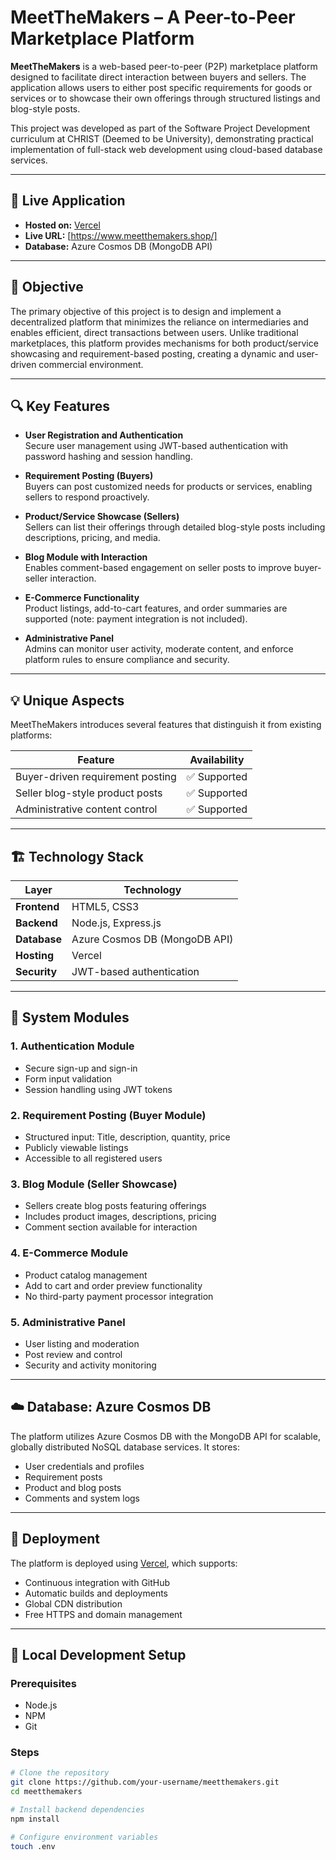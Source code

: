 # MeetTheMakers – A Peer-to-Peer Marketplace Platform

**MeetTheMakers** is a web-based peer-to-peer (P2P) marketplace platform designed to facilitate direct interaction between buyers and sellers. The application allows users to either post specific requirements for goods or services or to showcase their own offerings through structured listings and blog-style posts.

This project was developed as part of the Software Project Development curriculum at CHRIST (Deemed to be University), demonstrating practical implementation of full-stack web development using cloud-based database services.

---

## 🔗 Live Application

- **Hosted on:** [Vercel]([https://vercel.com/arun-m-ps-projects/meetthemakers-app])  
- **Live URL:** [https://www.meetthemakers.shop/]
- **Database:** Azure Cosmos DB (MongoDB API)

---

## 📌 Objective

The primary objective of this project is to design and implement a decentralized platform that minimizes the reliance on intermediaries and enables efficient, direct transactions between users. Unlike traditional marketplaces, this platform provides mechanisms for both product/service showcasing and requirement-based posting, creating a dynamic and user-driven commercial environment.

---

## 🔍 Key Features

- **User Registration and Authentication**  
  Secure user management using JWT-based authentication with password hashing and session handling.

- **Requirement Posting (Buyers)**  
  Buyers can post customized needs for products or services, enabling sellers to respond proactively.

- **Product/Service Showcase (Sellers)**  
  Sellers can list their offerings through detailed blog-style posts including descriptions, pricing, and media.

- **Blog Module with Interaction**  
  Enables comment-based engagement on seller posts to improve buyer-seller interaction.

- **E-Commerce Functionality**  
  Product listings, add-to-cart features, and order summaries are supported (note: payment integration is not included).

- **Administrative Panel**  
  Admins can monitor user activity, moderate content, and enforce platform rules to ensure compliance and security.

---

## 💡 Unique Aspects

MeetTheMakers introduces several features that distinguish it from existing platforms:

| Feature                          | Availability            |
|----------------------------------|--------------------------|
| Buyer-driven requirement posting | ✅ Supported             |
| Seller blog-style product posts  | ✅ Supported             |
| Administrative content control   | ✅ Supported             |


---

## 🏗️ Technology Stack

| Layer        | Technology                     |
|--------------|---------------------------------|
| **Frontend** | HTML5, CSS3                    |
| **Backend**  | Node.js, Express.js             |
| **Database** | Azure Cosmos DB (MongoDB API)  |
| **Hosting**  | Vercel                         |
| **Security** | JWT-based authentication        |

---

## 🧩 System Modules

### 1. Authentication Module
- Secure sign-up and sign-in
- Form input validation
- Session handling using JWT tokens

### 2. Requirement Posting (Buyer Module)
- Structured input: Title, description, quantity, price
- Publicly viewable listings
- Accessible to all registered users

### 3. Blog Module (Seller Showcase)
- Sellers create blog posts featuring offerings
- Includes product images, descriptions, pricing
- Comment section available for interaction

### 4. E-Commerce Module
- Product catalog management
- Add to cart and order preview functionality
- No third-party payment processor integration

### 5. Administrative Panel
- User listing and moderation
- Post review and control
- Security and activity monitoring

---

## ☁️ Database: Azure Cosmos DB

The platform utilizes Azure Cosmos DB with the MongoDB API for scalable, globally distributed NoSQL database services. It stores:

- User credentials and profiles
- Requirement posts
- Product and blog posts
- Comments and system logs

---

## 🚀 Deployment

The platform is deployed using [Vercel](https://vercel.com/), which supports:

- Continuous integration with GitHub
- Automatic builds and deployments
- Global CDN distribution
- Free HTTPS and domain management

---

## 🧪 Local Development Setup

### Prerequisites

- Node.js
- NPM
- Git

### Steps

```bash
# Clone the repository
git clone https://github.com/your-username/meetthemakers.git
cd meetthemakers

# Install backend dependencies
npm install

# Configure environment variables
touch .env
